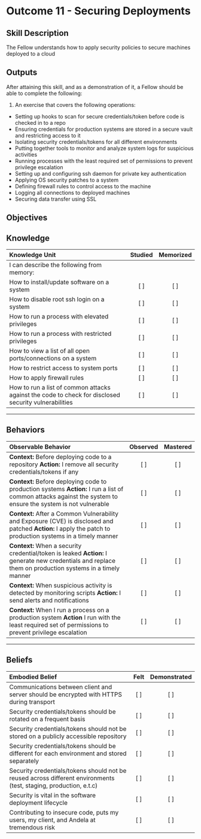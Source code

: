 # Outcome 11 - Securing Deployments

Skill Description
-----------------
The Fellow understands how to apply security policies to secure machines deployed to a cloud


Outputs
-------
After attaining this skill, and as a demonstration of it, a Fellow should be able to complete the following:

1. An exercise that covers the following operations:
  - Setting up hooks to scan for secure credentials/token before code is checked in to a repo
  - Ensuring credentials for production systems are stored in a secure vault and restricting access to it
  - Isolating security credentials/tokens for all different environments
  - Putting together tools to monitor and analyze system logs for suspicious activities
  - Running processes with the least required set of permissions to prevent privilege escalation
  - Setting up and configuring ssh daemon for private key authentication
  - Applying OS security patches to a system
  - Defining firewall rules to control access to the machine
  - Logging all connections to deployed machines
  - Securing data transfer using SSL


**Objectives**
--------------


## **Knowledge**

| Knowledge Unit   |      Studied      | Memorized |
|:-----------------|:-----------------:|:---------:|
| I can describe the following from memory: | | |
| How to install/update software on a system | [ ] | [ ] |
| How to disable root ssh login on a system | [ ] | [ ] |
| How to run a process with elevated privileges | [ ] | [ ] |
| How to run a process with restricted privileges | [ ] | [ ] |
| How to view a list of all open ports/connections on a system | [ ] | [ ] |
| How to restrict access to system ports | [ ] | [ ] |
| How to apply firewall rules | [ ] | [ ] |
| How to run a list of common attacks against the code to check for disclosed security vulnerabilities | [ ] | [ ] |


----------------


## **Behaviors**

| Observable Behavior   |      Observed      | Mastered |
|:----------------------|:------------------:|:--------:|
| **Context:** Before deploying code to a repository **Action:** I remove all security credentials/tokens if any | [ ] | [ ]  |
| **Context:** Before deploying code to production systems **Action:** I run a list of common attacks against the system to ensure the system is not vulnerable | [ ] | [ ]  |
| **Context:** After a Common Vulnerability and Exposure (CVE) is disclosed and patched **Action:** I apply the patch to production systems in a timely manner | [ ] | [ ]  |
| **Context:** When a security credential/token is leaked **Action:** I generate new credentials and replace them on production systems in a timely manner | [ ] | [ ]  |
| **Context:** When suspicious activity is detected by monitoring scripts **Action:** I send alerts and notifications | [ ] | [ ]  |
| **Context:** When I run a process on a production system **Action** I run with the least required set of permissions to prevent privilege escalation | [ ] | [ ] |


--------------


## **Beliefs**

| Embodied Belief   |      Felt      | Demonstrated |
|:------------------|:--------------:|:------------:|
| Communications between client and server should be encrypted with HTTPS during transport | [ ] | [ ] |
| Security credentials/tokens should be rotated on a frequent basis | [ ] | [ ] |
| Security credentials/tokens should not be stored on a publicly accessible repository | [ ] | [ ] |
| Security credentials/tokens should be different for each environment and stored separately | [ ] | [ ] |
| Security credentials/tokens should not be reused across different environments (test, staging, production, e.t.c) | [ ] | [ ] |
| Security is vital in the software deployment lifecycle | [ ] | [ ] |
| Contributing to insecure code, puts my users, my client, and Andela at tremendous risk | [ ] | [ ] |